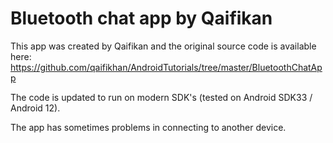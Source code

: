 # Bluetooth chat app by Qaifikan

This app was created by Qaifikan and the original source code is available here: https://github.com/qaifikhan/AndroidTutorials/tree/master/BluetoothChatApp

The code is updated to run on modern SDK's (tested on Android SDK33 / Android 12).

The app has sometimes problems in connecting to another device.
